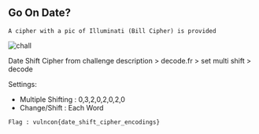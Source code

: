 ## Go On Date?
```
A cipher with a pic of Illuminati (Bill Cipher) is provided
```
![chall](https://github.com/RDxR10/CTF-Writeups-1/blob/master/VulnconCTF/Crypto/Go%20On%20Date/Screenshot_20201220-174204.png)


Date Shift Cipher from challenge description  > decode.fr > set multi shift > decode


Settings:
- Multiple Shifting : 0,3,2,0,2,0,2,0
- Change/Shift : Each Word

```
Flag : vulncon{date_shift_cipher_encodings}
```
